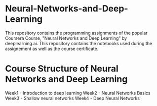# Neural-Networks-and-Deep-Learning
This repository contains the programming assignments of the popular Coursera Course, "Neural Networks and Deep Learning" by deeplearning.ai. This repository contains the notebooks used during the assignement as well as the course certificate.

# Course Structure of Neural Networks and Deep Learning
Week1 - Introduction to deep learning
Week2 - Neural Networks Basics
Week3 - Shallow neural networks
Week4 - Deep Neural Networks

